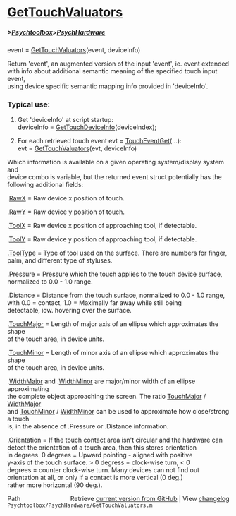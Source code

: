 # [GetTouchValuators](GetTouchValuators)
##### >[Psychtoolbox](Psychtoolbox)>[PsychHardware](PsychHardware)

event = [GetTouchValuators](GetTouchValuators)(event, deviceInfo)  
  
Return 'event', an augmented version of the input 'event', ie. event extended  
with info about additional semantic meaning of the specified touch input event,  
using device specific semantic mapping info provided in 'deviceInfo'.  
  
### Typical use:  
  
1. Get 'deviceInfo' at script startup:  
   deviceInfo = [GetTouchDeviceInfo](GetTouchDeviceInfo)(deviceIndex);  
  
2. For each retrieved touch event evt = [TouchEventGet](TouchEventGet)(...):  
   evt = [GetTouchValuators](GetTouchValuators)(evt, deviceInfo)  
  
Which information is available on a given operating system/display system and  
device combo is variable, but the returned event struct potentially has the  
following additional fields:  
  
.[RawX](RawX) = Raw device x position of touch.  
  
.[RawY](RawY) = Raw device y position of touch.  
  
.[ToolX](ToolX) = Raw device x position of approaching tool, if detectable.  
  
.[ToolY](ToolY) = Raw device y position of approaching tool, if detectable.  
  
.[ToolType](ToolType) = Type of tool used on the surface. There are numbers for finger,  
            palm, and different type of styluses.  
  
.Pressure = Pressure which the touch applies to the touch device surface,  
            normalized to 0.0 - 1.0 range.  
  
.Distance = Distance from the touch surface, normalized to 0.0 - 1.0 range,  
            with 0.0 = contact, 1.0 = Maximally far away while still being  
            detectable, iow. hovering over the surface.  
  
.[TouchMajor](TouchMajor) = Length of major axis of an ellipse which approximates the shape  
              of the touch area, in device units.  
  
.[TouchMinor](TouchMinor) = Length of minor axis of an ellipse which approximates the shape  
              of the touch area, in device units.  
  
.[WidthMajor](WidthMajor) and .[WidthMinor](WidthMinor) are major/minor width of an ellipse approximating  
 the complete object approaching the screen. The ratio [TouchMajor](TouchMajor) / [WidthMajor](WidthMajor)  
 and [TouchMinor](TouchMinor) / [WidthMinor](WidthMinor) can be used to approximate how close/strong a touch  
 is, in the absence of .Pressure or .Distance information.  
  
.Orientation = If the touch contact area isn't circular and the hardware can  
               detect the orientation of a touch area, then this stores orientation  
               in degrees. 0 degrees = Upward pointing - aligned with positive  
               y-axis of the touch surface. \> 0 degress = clock-wise turn, < 0  
               degrees = counter clock-wise turn. Many devices can not find out  
               orientation at all, or only if a contact is more vertical (0 deg.)  
               rather more horizontal (90 deg.).  




<div class="code_header" style="text-align:right;">
  <span style="float:left;">Path&nbsp;&nbsp;</span> <span class="counter">Retrieve <a href=
  "https://raw.github.com/Psychtoolbox-3/Psychtoolbox-3/beta/Psychtoolbox/PsychHardware/GetTouchValuators.m">current version from GitHub</a> | View <a href=
  "https://github.com/Psychtoolbox-3/Psychtoolbox-3/commits/beta/Psychtoolbox/PsychHardware/GetTouchValuators.m">changelog</a></span>
</div>
<div class="code">
  <code>Psychtoolbox/PsychHardware/GetTouchValuators.m</code>
</div>

